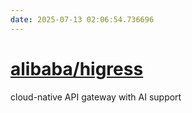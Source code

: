 ```yaml
---
date: 2025-07-13 02:06:54.736696
---
```


# [alibaba/higress](https://github.com/alibaba/higress)

cloud-native API gateway with AI support